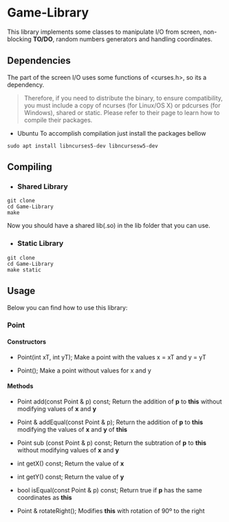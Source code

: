 # Game-Library
This library implements some classes to manipulate I/O from screen, non-blocking **TO/DO**, random numbers generators and handling coordinates.

## Dependencies

The part of the screen I/O uses some functions of <curses.h>, so its a dependency.
> Therefore, if you need to distribute the binary, to ensure compatibility, you must include a copy of ncurses (for Linux/OS X) or pdcurses (for Windows), shared or static.
Please refer to their page to learn how to compile their packages.

* Ubuntu
To accomplish compilation just install the packages bellow 
```
sudo apt install libncurses5-dev libncursesw5-dev
```

## Compiling
* ### Shared Library

```
git clone
cd Game-Library
make
```
Now you should have a shared lib(.so) in the lib folder that you can use.

* ### Static Library

```
git clone
cd Game-Library
make static
```

## Usage

Below you can find how to use this library:

### Point

#### Constructors

* Point(int xT, int yT);
    Make a point with the values x = xT and y = yT

* Point();
    Make a point without values for x and y

#### Methods

* Point add(const Point & p) const;
    Return the addition of **p** to **this** without modifying values of **x** and **y**

* Point & addEqual(const Point & p);
    Return the addition of **p** to **this** modifying the values of **x** and **y** of **this**

* Point sub (const Point & p) const;
    Return the subtration of **p** to **this** without modifying values of **x** and **y**

* int getX() const;
    Return the value of **x**

* int getY() const;
    Return the value of **y**

* bool isEqual(const Point & p) const;
    Return true if **p** has the same coordinates as **this**

* Point & rotateRight();
    Modifies **this** with rotation of 90º to the right